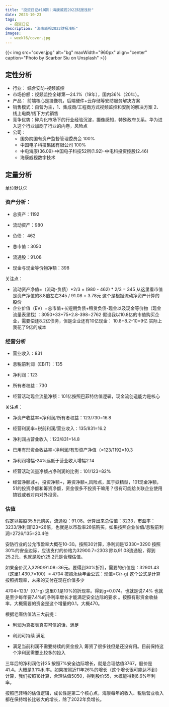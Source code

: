 ```yaml
---
title: "投资日记#10期：海康威视2022财报浅析"
date: 2023-10-23
tags:
  - 投资日记
description: "海康威视2022财报浅析"
images:
  - weekl6/cover.jpg
---
```


{{< img src="cover.jpg" alt="bg" maxWidth="960px" align="center" caption="Photo by Scarbor Siu on Unsplash" >}}

## ​定性分析


- 行业： 综合安防-视频监控
- 市场份额：视频监控全球第一24.1%（19年），国内36%（20年）。
- 产品： 前端核心是摄像机，后端硬件+云存储等安防服务解决方案
- 销售模式：自营为主，1、集成商/工程商方式视频监控和安防的解决方案 2、线上电商/线下方式销售
- 竞争优势：碎片化市场下的行业经验沉淀，摄像感知，特殊政府关系。华为进入这个行业加剧了行业的内卷，风险点
- 公司： 
  - 国务院国有资产监督管理委员会 100% 
  - 中国电子科技集团有限公司 100% 
  - 中电海康(36.09)-中国电子科技52所(1.92)-中电科投资控股(2.46)
  - 海康威视数字技术


## 定量分析

单位默认亿

### 资产分析：


- 总资产：1192

- 流动资产：980 

- 负债： 462 

- 总市值：3050 

- 流通股：91.08 

- 现金与现金等价物净额：398



关注点：

- 流动资产净值=（流动-负债）*2/3 = (980 - 462) * 2/3 = 345 从这里看市值是资产净值的8.8倍左右345 / 91.08 = 3.78元 这个是根据流动净资产计算的股价  
- 企业价值（EV）=总市值+长短期负债+租赁负债-现金以及现金等价物（现金流量表里找）：3050+33+75+2.8-398=2762 假设我以10.8亿的市值购买企业，需要偿还8.2亿债务，但是企业还有10亿现金： 10.8+8.2-10=9亿 实际上我花了9亿的成本


### 经营分析


- 营业收入：831

- 息税前利润（EBIT）：135

- 净利润：123 

- 所有者权益：730 

- 经营活动现金流量净额：101亿按照巴菲特估值逻辑，现金流创造能力是核心



关注点：

- 净资产收益率=净利润/所有者权益：123/730=16.8 

- 经营利润率=税前利润/营业收入：135/831=16.2 

- 净利润占营业收入：123/831=14.8 

- 已用有形资金收益率=净利润/有形资产净值（=123/1192=10.3

- 净利润增幅-24%远低于营业收入增幅2.14 

- 经营活动流量净额占净利润的比例：101/123=82%

- 经营净额减+，投资净额+，筹资净额+,风险点，属于妖精型，101现金净额，51的投资净额和筹资净额，资金很多不投资干嘛用？很有可能给关联企业使用搞钱或者对内对外投资。



### 估值

假定以每股35.5元购买，流通股：91.08。计算出来总估值：3233，市盈率：3233/净利润123=26倍，也就是以市盈率26倍购买。如果按照企业价值/息税前利润=2726/135=20.4倍

安防行业的公允市盈率大概在10-30。按照30计算，净利润是12330=3290 按照30%的安全边际，应该支付的价格为32900.7=2303 除以91.08流通股，得到25.2元，也就是股价25.2元是合理估值。

如果全价买入3290/91.08=36元。要得到30%折扣，需要的价值是：32901.43（这里1.430.7=100）= 4704 按照永续年金公式：现值=C(r-g) 这个公式是计算按照折现率，未来的支付在现在价值多少

4704=123/（0.1-g) 这里0.1是10%的折现率。得到g=0.074。也就是说7.4% 也就是至少每年要7.4%的净利率增长才能满足安全边际的要求 。按照有形资金收益率，大概需要的资金是这个增量的0.1，大概470。

根据老唐估值法三大前提：

- 利润为真报表真实可信的话，满足

- 利润可持续 满足

- 满足当前利润不需要持续的资金投入 筹资了很多钱但是还没有用。目前保持这个净利润需要比较多的投入

三年后的净利润估计25 按照7%安全边际增长，就是合理估值3767，股价是41.4。大概是3.1%利率。如果按照近11年26%的增长（这个增长很可能达不到）计算，我们按照18计算，合理估值5050，得到股价55，大概能得到6.6%年利率。

按照巴菲特的估值逻辑，成长性是第二个核心点，海康每年的收入、税后营业收入都在保持增长比较大的增长，除了2022年负增长。
